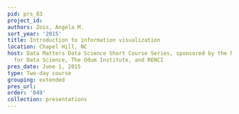 ```yaml
---
pid: prs_83
project_id: 
authors: Zoss, Angela M.
sort_year: '2015'
title: Introduction to information visualization
location: Chapel Hill, NC
host: Data Matters Data Science Short Course Series, sponsored by the National Consortium
  for Data Science, The Odum Institute, and RENCI
pres_date: June 1, 2015
type: Two-day course
grouping: extended
pres_url: 
order: '049'
collection: presentations
---
```

